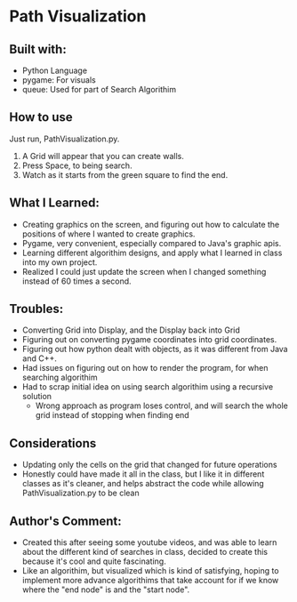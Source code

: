# Path Visualization
## Built with:
- Python Language
- pygame: For visuals
- queue: Used for part of Search Algorithim

## How to use
Just run, PathVisualization.py.
1. A Grid will appear that you can create walls.
2. Press Space, to being search.
3. Watch as it starts from the green square to find the end.

## What I Learned:
- Creating graphics on the screen, and figuring out how to calculate the positions of where I wanted to create graphics.
- Pygame, very convenient, especially compared to Java's graphic apis.
- Learning different algorithim designs, and apply what I learned in class into my own project.
- Realized I could just update the screen when I changed something instead of 60 times a second.
## Troubles:
- Converting Grid into Display, and the Display back into Grid
- Figuring out on converting pygame coordinates into grid coordinates.
- Figuring out how python dealt with objects, as it was different from Java and C++.
- Had issues on figuring out on how to render the program, for when searching algorithim
- Had to scrap initial idea on using search algorithim using a recursive solution
    - Wrong approach as program loses control, and will search the whole grid instead of stopping when finding end

## Considerations
- Updating only the cells on the grid that changed for future operations
- Honestly could have made it all in the class, but I like it in different classes as it's cleaner, and helps abstract the code while allowing PathVisualization.py to be clean

## Author's Comment:
- Created this after seeing some youtube videos, and was able to learn about the different kind of searches in class, decided to create this because it's cool and quite fascinating.
- Like an algorithim, but visualized which is kind of satisfying, hoping to implement more advance algorithims that take account for if we know where the "end node" is and the "start node".
